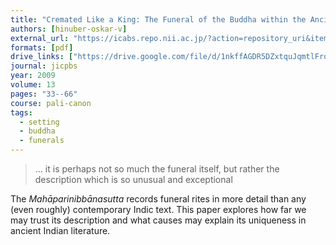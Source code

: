 ```yaml
---
title: "Cremated Like a King: The Funeral of the Buddha within the Ancient Indian Context"
authors: [hinuber-oskar-v]
external_url: "https://icabs.repo.nii.ac.jp/?action=repository_uri&item_id=135&file_id=22&file_no=1"
formats: [pdf]
drive_links: ["https://drive.google.com/file/d/1nkffAGDR5DZxtquJqmtlFrqeb8FQkxX0/view?usp=drivesdk"]
journal: jicpbs
year: 2009
volume: 13
pages: "33--66"
course: pali-canon
tags:
  - setting
  - buddha
  - funerals
---
```


> … it is perhaps not so much the funeral itself, but rather the description which is so unusual and exceptional

The _Mahāparinibbānasutta_ records funeral rites in more detail than any (even roughly) contemporary Indic text.  This paper explores how far we may trust its description and what causes may explain its uniqueness in ancient Indian literature.



